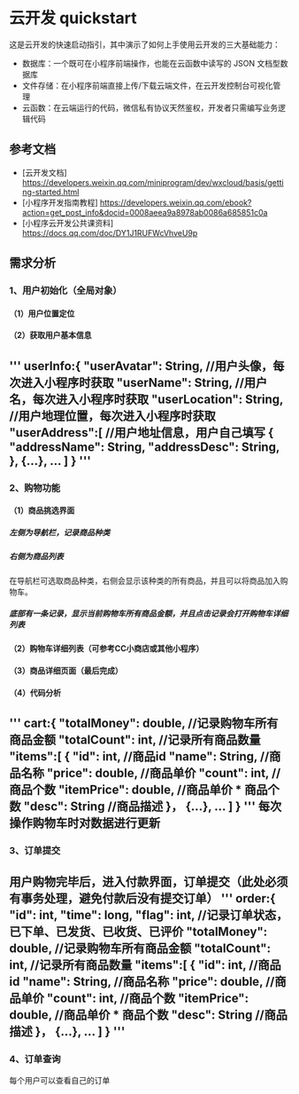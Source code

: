 # 云开发 quickstart

这是云开发的快速启动指引，其中演示了如何上手使用云开发的三大基础能力：

- 数据库：一个既可在小程序前端操作，也能在云函数中读写的 JSON 文档型数据库
- 文件存储：在小程序前端直接上传/下载云端文件，在云开发控制台可视化管理
- 云函数：在云端运行的代码，微信私有协议天然鉴权，开发者只需编写业务逻辑代码

## 参考文档

- [云开发文档] https://developers.weixin.qq.com/miniprogram/dev/wxcloud/basis/getting-started.html
- [小程序开发指南教程] https://developers.weixin.qq.com/ebook?action=get_post_info&docid=0008aeea9a8978ab0086a685851c0a
- [小程序云开发公共课资料] https://docs.qq.com/doc/DY1J1RUFWcVhveU9p

## 需求分析

### 1、用户初始化（全局对象）
#### （1）用户位置定位

#### （2）获取用户基本信息
'''
userInfo:{
  "userAvatar": String,   //用户头像，每次进入小程序时获取
  "userName": String,     //用户名，每次进入小程序时获取
  "userLocation": String, //用户地理位置，每次进入小程序时获取
  "userAddress":[         //用户地址信息，用户自己填写
    {
      "addressName": String,
      "addressDesc": String,
    },
    {...},
    ...
  ]
}
'''
---

### 2、购物功能
#### （1）商品挑选界面
##### 左侧为导航栏，记录商品种类
##### 右侧为商品列表
在导航栏可选取商品种类，右侧会显示该种类的所有商品，并且可以将商品加入购物车。
##### 底部有一条记录，显示当前购物车所有商品金额，并且点击记录会打开购物车详细列表

#### （2）购物车详细列表（可参考CC小商店或其他小程序）

#### （3）商品详细页面（最后完成）

#### （4）代码分析
'''
cart:{
  "totalMoney": double,   //记录购物车所有商品金额
  "totalCount": int,           //记录所有商品数量
  "items":[
    {
      "id": int,          //商品id
      "name": String,     //商品名称
      "price": double,    //商品单价
      "count": int,       //商品个数
      "itemPrice": double,    //商品单价 * 商品个数
      "desc": String      //商品描述
    }，
    {...},
    ...
  ]
}
'''
每次操作购物车时对数据进行更新
---

### 3、订单提交
用户购物完毕后，进入付款界面，订单提交（此处必须有事务处理，避免付款后没有提交订单）
'''
order:{
  "id": int,
  "time": long,
  "flag": int,            //记录订单状态，已下单、已发货、已收货、已评价
  "totalMoney": double,   //记录购物车所有商品金额
  "totalCount": int,           //记录所有商品数量
  "items":[
    {
      "id": int,          //商品id
      "name": String,     //商品名称
      "price": double,    //商品单价
      "count": int,       //商品个数
      "itemPrice": double,    //商品单价 * 商品个数
      "desc": String      //商品描述
    }，
    {...},
    ...
  ]
}
'''
---

### 4、订单查询
每个用户可以查看自己的订单

  

